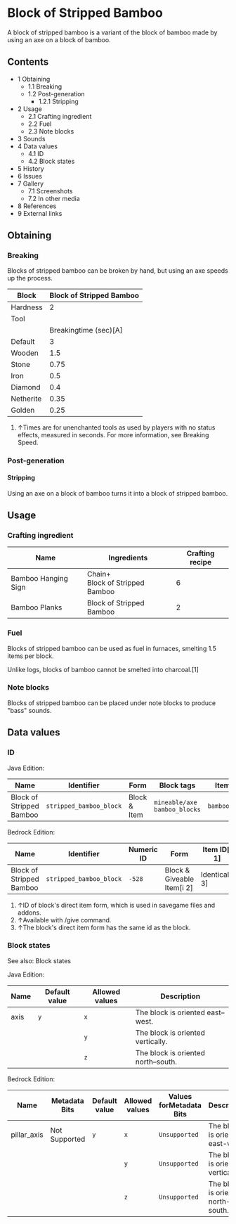 # Block of Stripped Bamboo
A block of stripped bamboo is a variant of the block of bamboo made by using an axe on a block of bamboo.

## Contents
- 1 Obtaining
	- 1.1 Breaking
	- 1.2 Post-generation
		- 1.2.1 Stripping
- 2 Usage
	- 2.1 Crafting ingredient
	- 2.2 Fuel
	- 2.3 Note blocks
- 3 Sounds
- 4 Data values
	- 4.1 ID
	- 4.2 Block states
- 5 History
- 6 Issues
- 7 Gallery
	- 7.1 Screenshots
	- 7.2 In other media
- 8 References
- 9 External links

## Obtaining
### Breaking
Blocks of stripped bamboo can be broken by hand, but using an axe speeds up the process.

| Block     | Block of Stripped Bamboo |
|-----------|--------------------------|
| Hardness  | 2                        |
| Tool      |                          |
|           | Breakingtime (sec)[A]    |
| Default   | 3                        |
| Wooden    | 1.5                      |
| Stone     | 0.75                     |
| Iron      | 0.5                      |
| Diamond   | 0.4                      |
| Netherite | 0.35                     |
| Golden    | 0.25                     |

1. ↑Times are for unenchanted tools as used by players with no status effects, measured in seconds. For more information, see Breaking Speed.

### Post-generation
#### Stripping
Using an axe on a block of bamboo turns it into a block of stripped bamboo.

## Usage
### Crafting ingredient
| Name                | Ingredients                         | Crafting recipe |
|---------------------|-------------------------------------|-----------------|
| Bamboo Hanging Sign | Chain+<br/>Block of Stripped Bamboo | 6               |
| Bamboo Planks       | Block of Stripped Bamboo            | 2               |

### Fuel
Blocks of stripped bamboo can be used as fuel in furnaces, smelting 1.5 items per block.

Unlike logs, blocks of bamboo cannot be smelted into charcoal.[1]

### Note blocks
Blocks of stripped bamboo can be placed under note blocks to produce "bass" sounds.

## Data values
### ID
Java Edition:

| Name                     | Identifier              | Form         | Block tags                         | Item tags       | Translation key                         |
|--------------------------|-------------------------|--------------|------------------------------------|-----------------|-----------------------------------------|
| Block of Stripped Bamboo | `stripped_bamboo_block` | Block & Item | `mineable/axe`<br/>`bamboo_blocks` | `bamboo_blocks` | `block.minecraft.stripped_bamboo_block` |

Bedrock Edition:

| Name                     | Identifier              | Numeric ID | Form                       | Item ID[i 1]   | Translation key                   |
|--------------------------|-------------------------|------------|----------------------------|----------------|-----------------------------------|
| Block of Stripped Bamboo | `stripped_bamboo_block` | `-528`     | Block & Giveable Item[i 2] | Identical[i 3] | `tile.stripped_bamboo_block.name` |

1. ↑ID of block's direct item form, which is used in savegame files and addons.
2. ↑Available with /give command.
3. ↑The block's direct item form has the same id as the block.

### Block states
See also: Block states

Java Edition:

| Name | Default value | Allowed values | Description                        |
|------|---------------|----------------|------------------------------------|
| axis | `y`           | `x`            | The block is oriented east–west.   |
|      |               | `y`            | The block is oriented vertically.  |
|      |               | `z`            | The block is oriented north–south. |

Bedrock Edition:

| Name        | Metadata Bits | Default value | Allowed values | Values forMetadata Bits | Description                        |
|-------------|---------------|---------------|----------------|-------------------------|------------------------------------|
| pillar_axis | Not Supported | `y`           | `x`            | `Unsupported`           | The block is oriented east-west.   |
|             |               |               | `y`            | `Unsupported`           | The block is oriented vertically.  |
|             |               |               | `z`            | `Unsupported`           | The block is oriented north-south. |



